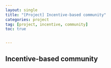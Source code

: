 ```yaml
---
layout: single
title: "[Project] Incentive-based community"
categories: project
tag: [project, incentive, community]
toc: true


---
```


## Incentive-based community